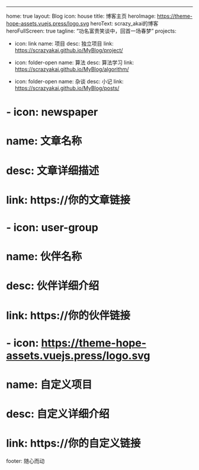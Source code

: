 ---
home: true
layout: Blog
icon: house
title: 博客主页
heroImage: https://theme-hope-assets.vuejs.press/logo.svg
heroText: scrazy_akai的博客
heroFullScreen: true
tagline: “功名富贵笑谈中，回首一场春梦”
projects:
  - icon: link
    name: 项目
    desc: 独立项目
    link: https://scrazyakai.github.io/MyBlog/project/

  - icon: folder-open
    name: 算法
    desc: 算法学习
    link: https://scrazyakai.github.io/MyBlog/algorithm/

  - icon: folder-open
    name: 杂谈
    desc: 小记
    link: https://scrazyakai.github.io/MyBlog/posts/


  # - icon: newspaper
  #   name: 文章名称
  #   desc: 文章详细描述
  #   link: https://你的文章链接

  # - icon: user-group
  #   name: 伙伴名称
  #   desc: 伙伴详细介绍
  #   link: https://你的伙伴链接

  # - icon: https://theme-hope-assets.vuejs.press/logo.svg
  #   name: 自定义项目
  #   desc: 自定义详细介绍
  #   link: https://你的自定义链接

footer: 随心而动

